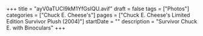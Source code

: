 +++
title = "ayV0aTUCI9kM1YfGsIQU.avif"
draft = false
tags = ["Photos"]
categories = ["Chuck E. Cheese's"]
pages = ["Chuck E. Cheese's Limited Edition Survivor Plush (2004)"]
startDate = ""
description = "Survivor Chuck E. with Binoculars"
+++
